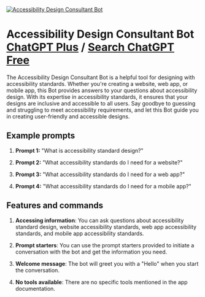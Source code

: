 
[![Accessibility Design Consultant Bot](https://files.oaiusercontent.com/file-P4MjrkLiIrGwxzY2RG6A3Yqp?se=2123-10-18T00%3A07%3A22Z&sp=r&sv=2021-08-06&sr=b&rscc=max-age%3D31536000%2C%20immutable&rscd=attachment%3B%20filename%3DGroup%25203.png&sig=fblqERPjZnojdmJObDVImj1%2BGclENTvcZcWS784vLWI%3D)](https://chat.openai.com/g/g-xmiCLnsjn-accessibility-design-consultant-bot)

# Accessibility Design Consultant Bot [ChatGPT Plus](https://chat.openai.com/g/g-xmiCLnsjn-accessibility-design-consultant-bot) / [Search ChatGPT Free](https://gptcall.net/index.html#/?search=Accessibility%20Design%20Consultant%20Bot)

The Accessibility Design Consultant Bot is a helpful tool for designing with accessibility standards. Whether you're creating a website, web app, or mobile app, this Bot provides answers to your questions about accessibility design. With its expertise in accessibility standards, it ensures that your designs are inclusive and accessible to all users. Say goodbye to guessing and struggling to meet accessibility requirements, and let this Bot guide you in creating user-friendly and accessible designs.

## Example prompts

1. **Prompt 1:** "What is accessibility standard design?"

2. **Prompt 2:** "What accessibility standards do I need for a website?"

3. **Prompt 3:** "What accessibility standards do I need for a web app?"

4. **Prompt 4:** "What accessibility standards do I need for a mobile app?"

## Features and commands

1. **Accessing information**: You can ask questions about accessibility standard design, website accessibility standards, web app accessibility standards, and mobile app accessibility standards.

2. **Prompt starters**: You can use the prompt starters provided to initiate a conversation with the bot and get the information you need.

3. **Welcome message**: The bot will greet you with a "Hello" when you start the conversation.

4. **No tools available**: There are no specific tools mentioned in the app documentation.


